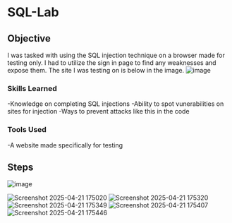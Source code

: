 # SQL-Lab

## Objective
I was tasked with using the SQL injection technique on a browser made for testing only. I had to utilize the sign in page to find any weaknesses and expose them. The site I was testing on is below in the image.
![image](https://github.com/user-attachments/assets/ef942d25-2047-4227-be21-8343895b8537)

### Skills Learned
-Knowledge on completing SQL injections
-Ability to spot vunerabilities on sites for injection
-Ways to prevent attacks like this in the code

### Tools Used
-A website made specifically for testing


## Steps

![image](https://github.com/user-attachments/assets/ef942d25-2047-4227-be21-8343895b8537)

![Screenshot 2025-04-21 175020](https://github.com/user-attachments/assets/5b3dd4e6-2a58-4935-98a3-036e40c4b8c3)
![Screenshot 2025-04-21 175320](https://github.com/user-attachments/assets/35e92094-e315-4739-bd20-74ac79076b40)
![Screenshot 2025-04-21 175349](https://github.com/user-attachments/assets/b131ce81-87b3-442d-9fa5-735452124e3a)
![Screenshot 2025-04-21 175407](https://github.com/user-attachments/assets/b5ed4edb-9a3c-4ad4-99c8-a35f9e75cfd2)
![Screenshot 2025-04-21 175446](https://github.com/user-attachments/assets/83021e84-fc2a-4a77-8f7f-ef1d211be1ac)

